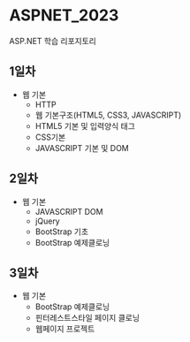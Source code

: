 # ASPNET_2023
ASP.NET 학습 리포지토리

## 1일차
- 웹 기본
	- HTTP
	- 웹 기본구조(HTML5, CSS3, JAVASCRIPT)
	- HTML5 기본 및 입력양식 태그
	- CSS기본
	- JAVASCRIPT 기본 및 DOM

## 2일차
- 웹 기본
	- JAVASCRIPT DOM
	- jQuery
	- BootStrap 기초
	- BootStrap 예제클로닝
	
## 3일차
- 웹 기본	
	- BootStrap 예제클로닝
	- 핀터레스트스타일 페이지 클로닝
	- 웹페이지 프로젝트
	